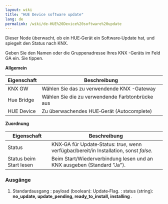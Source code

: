 ```yaml
---
layout: wiki
title: "HUE Device software update"
lang: de
permalink: /wiki/de-HUE%20Device%20software%20update
---
```

Dieser Node überwacht, ob ein HUE‑Gerät ein Software‑Update hat, und spiegelt den Status nach KNX.

Geben Sie den Namen oder die Gruppenadresse Ihres KNX -Geräts im Feld GA ein.
Sie tippen.

**Allgemein**

| Eigenschaft | Beschreibung |
|-|-|
|KNX GW |Wählen Sie das zu verwendende KNX -Gateway |
|Hue Bridge |Wählen Sie die zu verwendende Farbtonbrücke aus |
| HUE Device | Zu überwachendes HUE‑Gerät (Autocomplete) |

**Zuordnung**

| Eigenschaft | Beschreibung |
|--|--|
| Status | KNX‑GA für Update‑Status: _true_, wenn verfügbar/bereit/in Installation, sonst _false_. |
| Status beim Start lesen | Beim Start/Wiederverbindung lesen und an KNX ausgeben (Standard "Ja"). |

### Ausgänge

1. Standardausgang
   : payload (boolean): Update‑Flag.
   : status (string): **no\_update, update\_pending, ready\_to\_install, installing** .
